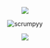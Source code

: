 


<p align="center"><img src="https://github-readme-stats.vercel.app/api?username=kevintroost&theme=blueberry&count_private=true&hide_border=true&line_height=25"></p>
<p align="center"><img src="https://github-readme-streak-stats.herokuapp.com/?user=kevn&theme=blueberry&count_private=true&hide_border=true&line_height=25" alt="scrumpyy" /></p>
<p align="center"><img src="https://github-readme-stats.vercel.app/api/top-langs/?username=kevintroost&theme=blueberry&count_private=true&hide_border=true&line_height=25"></p>

